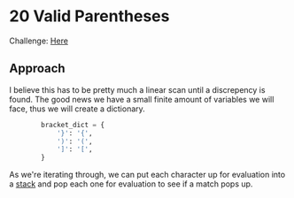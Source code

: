 # 20 Valid Parentheses
Challenge: [Here](https://leetcode.com/problems/valid-parentheses/)

## Approach
I believe this has to be pretty much a linear scan until a discrepency is found. The good news we have a small finite amount of variables we will face, thus we will create a dictionary.
```python
        bracket_dict = {
            '}': '{',
            ')': '(',
            ']': '[',
        }

```

As we're iterating through, we can put each character up for evaluation into a [stack](https://www.geeksforgeeks.org/stack-data-structure/) and pop each one for evaluation to see if a match pops up.

